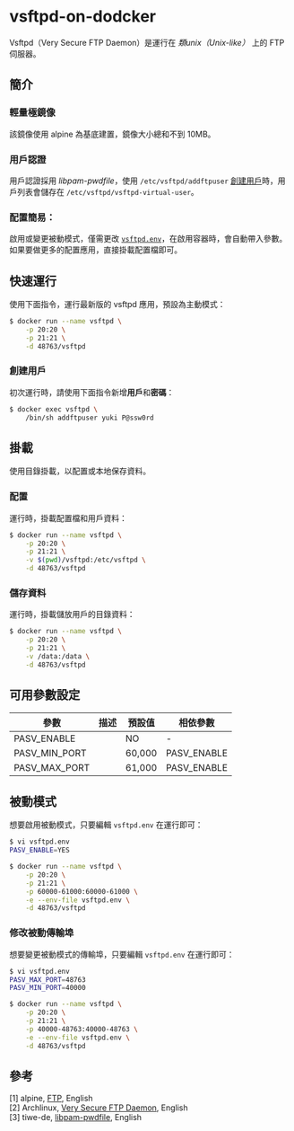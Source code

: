 # vsftpd-on-dodcker

Vsftpd（Very Secure FTP Daemon）是運行在 *類unix（Unix-like）* 上的 FTP 伺服器。

## 簡介

### 輕量極鏡像

該鏡像使用 alpine 為基底建置，鏡像大小總和不到 10MB。

### 用戶認證

用戶認證採用 *libpam-pwdfile*，使用 `/etc/vsftpd/addftpuser` [創建用戶](#創建用戶)時，用戶列表會儲存在 `/etc/vsftpd/vsftpd-virtual-user`。

### 配置簡易：

啟用或變更被動模式，僅需更改 [`vsftpd.env`](#可用參數設定)，在啟用容器時，會自動帶入參數。如果要做更多的配置應用，直接掛載配置檔即可。

## 快速運行

使用下面指令，運行最新版的 vsftpd 應用，預設為主動模式：

```bash
$ docker run --name vsftpd \
    -p 20:20 \
    -p 21:21 \
    -d 48763/vsftpd
```

### 創建用戶

初次運行時，請使用下面指令新增**用戶**和**密碼**：

```bash
$ docker exec vsftpd \
    /bin/sh addftpuser yuki P@ssw0rd
```

## 掛載

使用目錄掛載，以配置或本地保存資料。

### 配置

運行時，掛載配置檔和用戶資料：

```bash
$ docker run --name vsftpd \
    -p 20:20 \
    -p 21:21 \
    -v $(pwd)/vsftpd:/etc/vsftpd \
    -d 48763/vsftpd
```



### 儲存資料

運行時，掛載儲放用戶的目錄資料：

```bash
$ docker run --name vsftpd \
    -p 20:20 \
    -p 21:21 \
    -v /data:/data \
    -d 48763/vsftpd
```

## 可用參數設定

| 參數 | 描述 | 預設值 | 相依參數 |
| -- | -- | -- | -- |
| PASV_ENABLE |  | NO | - |
| PASV_MIN_PORT |  | 60,000 | PASV_ENABLE |
| PASV_MAX_PORT |  | 61,000 | PASV_ENABLE |

## 被動模式

想要啟用被動模式，只要編輯 `vsftpd.env` 在運行即可：

```bash
$ vi vsftpd.env
PASV_ENABLE=YES

$ docker run --name vsftpd \
    -p 20:20 \
    -p 21:21 \
    -p 60000-61000:60000-61000 \
    -e --env-file vsftpd.env \
    -d 48763/vsftpd
```

### 修改被動傳輸埠

想要變更被動模式的傳輸埠，只要編輯 `vsftpd.env` 在運行即可：

```bash
$ vi vsftpd.env
PASV_MAX_PORT=48763
PASV_MIN_PORT=40000

$ docker run --name vsftpd \
    -p 20:20 \
    -p 21:21 \
    -p 40000-48763:40000-48763 \
    -e --env-file vsftpd.env \
    -d 48763/vsftpd
```

## 參考

[1] alpine, [FTP](https://wiki.alpinelinux.org/wiki/FTP), English  
[2] Archlinux, [Very Secure FTP Daemon](https://wiki.archlinux.org/index.php/Very_Secure_FTP_Daemon), English  
[3] tiwe-de, [libpam-pwdfile](https://github.com/tiwe-de/libpam-pwdfile), English  

